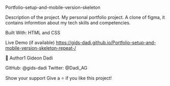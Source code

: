 Portfolio-setup-and-mobile-version-skeleton

Description of the project.
My personal portfolio project. A clone of figma, it contains informtion about my tech skills and competencies.

Built With: HTML and CSS

Live Demo (if available)
https://gids-dadi.github.io/Portfolio-setup-and-mobile-version-skeleton-repeat-/

👤 Author1
Gideon Dadi

GitHub: @gids-dadi
Twitter: @Dadi_AG

Show your support
Give a ⭐️ if you like this project!

